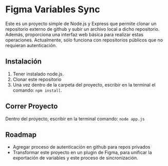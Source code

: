 # Figma Variables Sync

Este es un proyecto simple de Node.js y Express que permite clonar un repositorio externo de github y subir un archivo local a dicho repositorio. 
Además, proporciona una interfaz web básica para realizar estas operaciones.
Actualmente, sólo funciona con repositorios públicos que no requieran autenticación.


## Instalación

1. Tener instalado node.js.
2. Clonar este repositorio
3. Una vez dentro de la carpeta del proyecto, escribir en la terminal el comando: `npm install`.


## Correr Proyecto

Dentro del proyecto, escribir en la terminal comando: `node app.js`


## Roadmap

- Agregar proceso de autenticación en github para repos privados
- Transformar este proyecto en un plugin de Figma, para unificar la exportación de variables y este proceso de sincronización.
